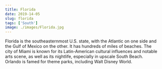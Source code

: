```yaml
---
title: Florida
date: 2019-14-05
slug: florida
tags: ['South']
image: ./images/Florida.jpg
---
```


Florida is the southeasternmost U.S. state, with the Atlantic on one side and the Gulf of Mexico on the other. It has hundreds of miles of beaches. The city of Miami is known for its Latin-American cultural influences and notable arts scene, as well as its nightlife, especially in upscale South Beach. Orlando is famed for theme parks, including Walt Disney World.